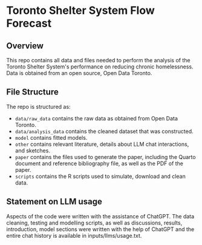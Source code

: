 # Toronto Shelter System Flow Forecast

## Overview

This repo contains all data and files needed to perform the analysis of the Toronto Shelter System's performance on reducing chronic homelessness. Data is obtained from an open source, Open Data Toronto.


## File Structure

The repo is structured as:

-   `data/raw_data` contains the raw data as obtained from Open Data Toronto.
-   `data/analysis_data` contains the cleaned dataset that was constructed.
-   `model` contains fitted models. 
-   `other` contains relevant literature, details about LLM chat interactions, and sketches.
-   `paper` contains the files used to generate the paper, including the Quarto document and reference bibliography file, as well as the PDF of the paper. 
-   `scripts` contains the R scripts used to simulate, download and clean data.


## Statement on LLM usage

Aspects of the code were written with the assistance of ChatGPT. The data cleaning, testing and modelling scripts, as well as discussions, results, introduction, model sections were written with the help of ChatGPT and the entire chat history is available in inputs/llms/usage.txt.